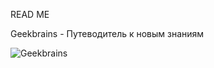 READ ME

Geekbrains - Путеводитель к новым знаниям 

![Geekbrains](https://expertali.ru/image/page/geekbrains.png)



